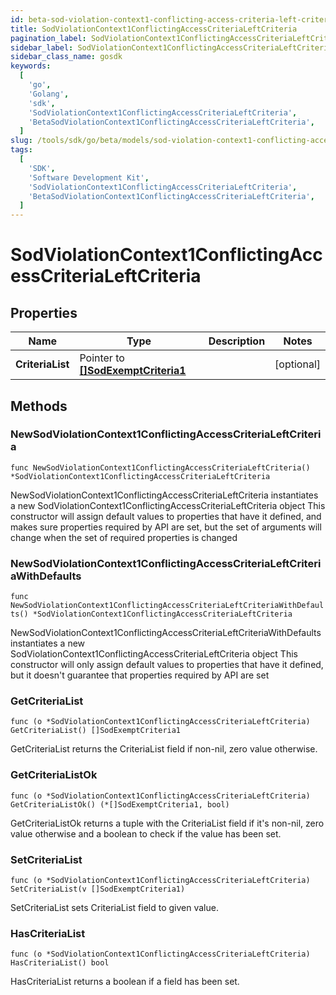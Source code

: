 ```yaml
---
id: beta-sod-violation-context1-conflicting-access-criteria-left-criteria
title: SodViolationContext1ConflictingAccessCriteriaLeftCriteria
pagination_label: SodViolationContext1ConflictingAccessCriteriaLeftCriteria
sidebar_label: SodViolationContext1ConflictingAccessCriteriaLeftCriteria
sidebar_class_name: gosdk
keywords:
  [
    'go',
    'Golang',
    'sdk',
    'SodViolationContext1ConflictingAccessCriteriaLeftCriteria',
    'BetaSodViolationContext1ConflictingAccessCriteriaLeftCriteria',
  ]
slug: /tools/sdk/go/beta/models/sod-violation-context1-conflicting-access-criteria-left-criteria
tags:
  [
    'SDK',
    'Software Development Kit',
    'SodViolationContext1ConflictingAccessCriteriaLeftCriteria',
    'BetaSodViolationContext1ConflictingAccessCriteriaLeftCriteria',
  ]
---
```


# SodViolationContext1ConflictingAccessCriteriaLeftCriteria

## Properties

| Name | Type | Description | Notes |
| --- | --- | --- | --- |
| **CriteriaList** | Pointer to [**[]SodExemptCriteria1**](sod-exempt-criteria1) |  | [optional] |

## Methods

### NewSodViolationContext1ConflictingAccessCriteriaLeftCriteria

`func NewSodViolationContext1ConflictingAccessCriteriaLeftCriteria() *SodViolationContext1ConflictingAccessCriteriaLeftCriteria`

NewSodViolationContext1ConflictingAccessCriteriaLeftCriteria instantiates a new SodViolationContext1ConflictingAccessCriteriaLeftCriteria object This constructor will assign default values to properties that have it defined, and makes sure properties required by API are set, but the set of arguments will change when the set of required properties is changed

### NewSodViolationContext1ConflictingAccessCriteriaLeftCriteriaWithDefaults

`func NewSodViolationContext1ConflictingAccessCriteriaLeftCriteriaWithDefaults() *SodViolationContext1ConflictingAccessCriteriaLeftCriteria`

NewSodViolationContext1ConflictingAccessCriteriaLeftCriteriaWithDefaults instantiates a new SodViolationContext1ConflictingAccessCriteriaLeftCriteria object This constructor will only assign default values to properties that have it defined, but it doesn't guarantee that properties required by API are set

### GetCriteriaList

`func (o *SodViolationContext1ConflictingAccessCriteriaLeftCriteria) GetCriteriaList() []SodExemptCriteria1`

GetCriteriaList returns the CriteriaList field if non-nil, zero value otherwise.

### GetCriteriaListOk

`func (o *SodViolationContext1ConflictingAccessCriteriaLeftCriteria) GetCriteriaListOk() (*[]SodExemptCriteria1, bool)`

GetCriteriaListOk returns a tuple with the CriteriaList field if it's non-nil, zero value otherwise and a boolean to check if the value has been set.

### SetCriteriaList

`func (o *SodViolationContext1ConflictingAccessCriteriaLeftCriteria) SetCriteriaList(v []SodExemptCriteria1)`

SetCriteriaList sets CriteriaList field to given value.

### HasCriteriaList

`func (o *SodViolationContext1ConflictingAccessCriteriaLeftCriteria) HasCriteriaList() bool`

HasCriteriaList returns a boolean if a field has been set.
